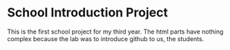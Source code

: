 # School Introduction Project

This is the first school project for my third year. The html parts have nothing complex because the lab was to introduce github to us, the students.
